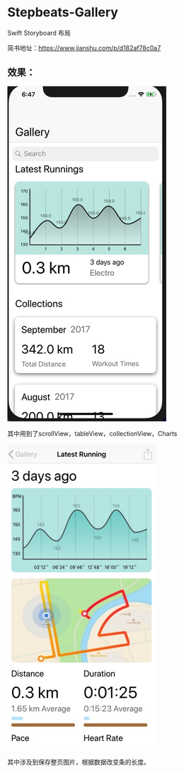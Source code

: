 # Stepbeats-Gallery
Swift Storyboard 布局

简书地址：https://www.jianshu.com/p/d182af78c0a7

## 效果：

![Gallery效果图](https://github.com/chenzhengang/Stepbeats-Gallery/blob/master/image/Gallery.png)

其中用到了scrollView，tableView，collectionView，Charts

![LatestRunning效果图](https://github.com/chenzhengang/Stepbeats-Gallery/blob/master/image/LatestRunning.png)

其中涉及到保存整页图片，根据数据改变条的长度。
